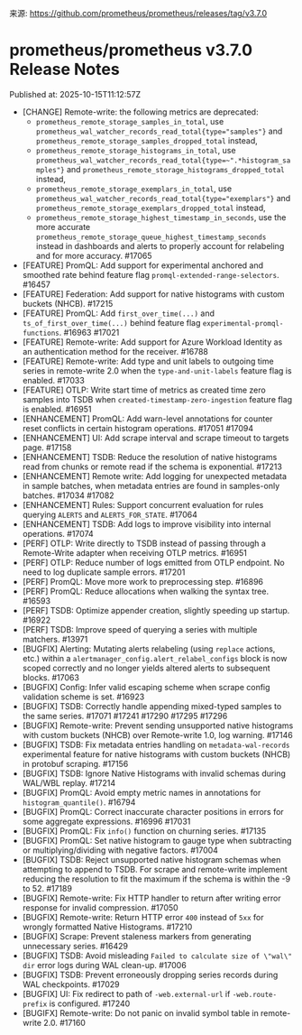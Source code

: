 来源: https://github.com/prometheus/prometheus/releases/tag/v3.7.0

# prometheus/prometheus v3.7.0 Release Notes

Published at: 2025-10-15T11:12:57Z

* [CHANGE] Remote-write: the following metrics are deprecated:
   - `prometheus_remote_storage_samples_in_total`, use `prometheus_wal_watcher_records_read_total{type="samples"}` and `prometheus_remote_storage_samples_dropped_total` instead,
   - `prometheus_remote_storage_histograms_in_total`, use `prometheus_wal_watcher_records_read_total{type=~".*histogram_samples"}` and `prometheus_remote_storage_histograms_dropped_total` instead,
   - `prometheus_remote_storage_exemplars_in_total`, use `prometheus_wal_watcher_records_read_total{type="exemplars"}` and `prometheus_remote_storage_exemplars_dropped_total` instead,
   - `prometheus_remote_storage_highest_timestamp_in_seconds`, use the more accurate `prometheus_remote_storage_queue_highest_timestamp_seconds` instead in dashboards and alerts to properly account for relabeling and for more accuracy. #17065
* [FEATURE] PromQL: Add support for experimental anchored and smoothed rate behind feature flag `promql-extended-range-selectors`. #16457
* [FEATURE] Federation: Add support for native histograms with custom buckets (NHCB). #17215
* [FEATURE] PromQL: Add `first_over_time(...)` and `ts_of_first_over_time(...)` behind feature flag `experimental-promql-functions`. #16963 #17021
* [FEATURE] Remote-write: Add support for Azure Workload Identity as an authentication method for the receiver. #16788
* [FEATURE] Remote-write: Add type and unit labels to outgoing time series in remote-write 2.0 when the `type-and-unit-labels` feature flag is enabled. #17033
* [FEATURE] OTLP: Write start time of metrics as created time zero samples into TSDB when `created-timestamp-zero-ingestion` feature flag is enabled. #16951
* [ENHANCEMENT] PromQL: Add warn-level annotations for counter reset conflicts in certain histogram operations. #17051 #17094
* [ENHANCEMENT] UI: Add scrape interval and scrape timeout to targets page. #17158
* [ENHANCEMENT] TSDB: Reduce the resolution of native histograms read from chunks or remote read if the schema is exponential. #17213
* [ENHANCEMENT] Remote write: Add logging for unexpected metadata in sample batches, when metadata entries are found in samples-only batches. #17034 #17082
* [ENHANCEMENT] Rules: Support concurrent evaluation for rules querying `ALERTS` and `ALERTS_FOR_STATE`. #17064
* [ENHANCEMENT] TSDB: Add logs to improve visibility into internal operations. #17074
* [PERF] OTLP: Write directly to TSDB instead of passing through a Remote-Write adapter when receiving OTLP metrics. #16951
* [PERF] OTLP: Reduce number of logs emitted from OTLP endpoint. No need to log duplicate sample errors. #17201
* [PERF] PromQL: Move more work to preprocessing step. #16896
* [PERF] PromQL: Reduce allocations when walking the syntax tree. #16593
* [PERF] TSDB: Optimize appender creation, slightly speeding up startup. #16922
* [PERF] TSDB: Improve speed of querying a series with multiple matchers. #13971
* [BUGFIX] Alerting: Mutating alerts relabeling (using `replace` actions, etc.) within a `alertmanager_config.alert_relabel_configs` block is now scoped correctly and no longer yields altered alerts to subsequent blocks. #17063
* [BUGFIX] Config: Infer valid escaping scheme when scrape config validation scheme is set. #16923
* [BUGFIX] TSDB: Correctly handle appending mixed-typed samples to the same series. #17071 #17241 #17290 #17295 #17296
* [BUGFIX] Remote-write: Prevent sending unsupported native histograms with custom buckets (NHCB) over Remote-write 1.0, log warning. #17146
* [BUGFIX] TSDB: Fix metadata entries handling on `metadata-wal-records` experimental feature for native histograms with custom buckets (NHCB) in protobuf scraping. #17156
* [BUGFIX] TSDB: Ignore Native Histograms with invalid schemas during WAL/WBL replay. #17214
* [BUGFIX] PromQL: Avoid empty metric names in annotations for `histogram_quantile()`. #16794
* [BUGFIX] PromQL: Correct inaccurate character positions in errors for some aggregate expressions. #16996 #17031
* [BUGFIX] PromQL: Fix `info()` function on churning series. #17135
* [BUGFIX] PromQL: Set native histogram to gauge type when subtracting or multiplying/dividing with negative factors. #17004
* [BUGFIX] TSDB: Reject unsupported native histogram schemas when attempting to append to TSDB. For scrape and remote-write implement reducing the resolution to fit the maximum if the schema is within the -9 to 52. #17189
* [BUGFIX] Remote-write: Fix HTTP handler to return after writing error response for invalid compression. #17050
* [BUGFIX] Remote-write: Return HTTP error `400` instead of `5xx` for wrongly formatted Native Histograms. #17210
* [BUGFIX] Scrape: Prevent staleness markers from generating unnecessary series. #16429
* [BUGFIX] TSDB: Avoid misleading `Failed to calculate size of \"wal\" dir` error logs during WAL clean-up. #17006
* [BUGFIX] TSDB: Prevent erroneously dropping series records during WAL checkpoints. #17029
* [BUGFIX] UI: Fix redirect to path of `-web.external-url` if `-web.route-prefix` is configured. #17240
* [BUGIFX] Remote-write: Do not panic on invalid symbol table in remote-write 2.0. #17160
